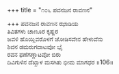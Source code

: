 +++
title = "೧೦೬ ಪವನಜನ ರಾವಣನ"

+++
ಪವನಜನ ರಾವಣನ ಝಾಡಿಯ  
ತಿವಿತಗಳು ಚಾಣೂರ ಕೃಷ್ಣರ  
ಜವಳಿ ಹೊಯ್ಲಿವರೊಳಗೆ ಜೋಡಿಸವೇನ ಹೇಳುವೆನು  
ಶಿವನ ಡಮರುಗದಾಟವೋ ಭೈ  
ರವನ ಫಣೆಗಣ್ಣಾಟವೋ ಬಿರು  
ದಿವಿಗುಳಿನ ದೆಖ್ಖಾಳ ಮಸಗಿತು ಭೀಮ ಮಾಗಧರ      ॥106॥